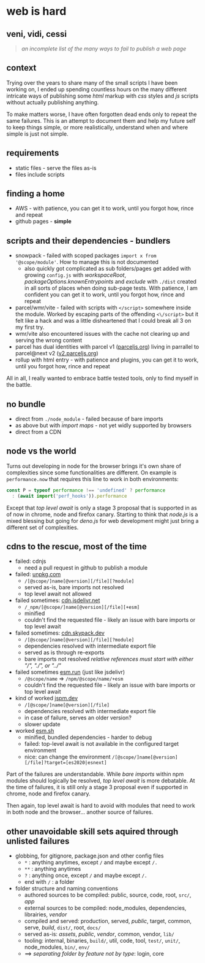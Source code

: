 # web is hard

## veni, vidi, cessi

> *an incomplete list of the many ways to fail to publish a web page*

## context

Trying over the years to share many of the small scripts I have been working on, I ended up spending countless hours on the many different intricate ways of publishing some *html* markup with *css* styles and *js* scripts without actually publishing anything.

To make matters worse, I have often forgotten dead ends only to repeat the same failures.
This is an attempt to document them and help my future self to keep things simple, or more realistically, understand when and where simple is just not simple.

## requirements

* static files - serve the files as-is
* files include scripts

## finding a home

* AWS - with patience, you can get it to work, until you forgot how, rince and repeat
* github pages - **simple**

## scripts and their dependencies - bundlers

* snowpack - failed with scoped packages `import x from '@scope/module'`. How to manage this is not documented
  * also quickly got complicated as sub folders/pages get added with growing `config.js` with *workspaceRoot*, *packageOptions.knownEntrypoints* and *exclude* with `./dist` created in all sorts of places when doing sub-page tests. With patience, I am confident you can get it to work, until you forgot how, rince and repeat
* parcel/wmr/vite - failed with scripts with `</script>` somewhere inside the module. Worked by escaping parts of the offending `<\/script>` but it felt like a hack and was a little disheartened that I could break all 3 on my first try.
* wmr/vite also encountered issues with the cache not clearing up and serving the wrong content
* parcel has dual identities with parcel v1 ([parceljs.org](https://parceljs.org)) living in parrallel to parcel@next v2 ([v2.parceljs.org](https://v2.parceljs.org))
* rollup with html entry - with patience and plugins, you can get it to work, until you forgot how, rince and repeat

All in all, I really wanted to embrace battle tested tools, only to find myself in the battle.

## no bundle

* direct from `./node_module` - failed because of bare imports
* as above but with *import maps* - not yet widly supported by browsers
* direct from a CDN

## node vs the world

Turns out developing in node for the browser brings it's own share of complexities since some functionalities are different.
On example is `performance.now` that requires this line to work in both environments:

```javascript
const P = typeof performance !== 'undefined' ? performance
  : (await import('perf_hooks')).performance
```

Except that *top level await* is only a stage 3 proposal that is supported in as of now in chrome, node and firefox canary.
Starting to think that *node.js* is a mixed blessing but going for *deno.js* for web development might just bring a different set of complexities.

## cdns to the rescue, most of the time

* failed: cdnjs
  * need a pull request in github to publish a module
* failed: [unpkg.com](https://unpkg.com)
  * `/[@scope/]name[@version][/file][?module]`
  * served as-is, bare imports not resolved
  * top level await not allowed
* failed sometimes: [cdn.jsdelivr.net](https://cdn.jsdelivr.net)
  * `/_npm/[@scope/]name[@version][/file][+esm]`
  * minified
  * couldn't find the requested file - likely an issue with bare imports or top level await
* failed sometimes: [cdn.skypack.dev](https://cdn.skypack.dev)
  * `/[@scope/]name[@version][/file][?module]`
  * dependencies resolved with intermediate export file
  * served as is through re-exports
  * bare imports not resolved *relative references must start with either "/", "./", or "../"*
* failed sometimes [esm.run](https://esm.run) (just like jsdelivr)
  * `/@scope/name` => `/npm/@scope/name/+esm`
  * couldn't find the requested file - likely an issue with bare imports or top level await
* kind of worked [jspm.dev](https://jspm.dev)
  * `/[@scope/]name[@version][/file]`
  * dependencies resolved with intermediate export file
  * in case of failure, serves an older version?
  * slower update
* worked [esm.sh](https://esm.sh)
  * minified, bundled dependencies - harder to debug
  * failed: top-level await is not available in the configured target environment
  * nice: can change the environment `/[@scope/]name[@version][/file]?target=[es2020|esnext]`

Part of the failures are understandable. While *bare imports* within npm modules should logically be resolved, *top level await* is more debatable. At the time of failures, it is still only a stage 3 proposal even if supported in chrome, node and firefox canary.

Then again, top level await is hard to avoid with modules that need to work in both node and the browser... another source of failures.

## other unavoidable skill sets aquired through unlisted failures

* globbing, for gitignore, package.json and other config files
  * `*` : anything anytimes, except `/` and maybe except `/.`
  * `**` : anything anytimes
  * `?` : anything once, except `/` and maybe except `/.`
  * end with `/` : a folder
* folder structure and naming conventions
  * authored sources to be compiled: public, source, code, root, `src/`, *app*
  * external sources to be compiled: node_modules, dependencies, librairies, *vendor*
  * compiled and served: production, served, *public*, target, common, serve, *build*, `dist/`, root, `docs/`
  * served as-is: *assets*, *public*, *vendor*, common, vendor, `lib/`
  * tooling: internal, binaries, `build/`, util, code, tool, `test/`, `unit/`, node_modules, `bin/`, `env/`
  * ==> *separating folder by feature not by type*: login, core
